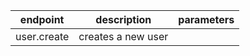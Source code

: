 
| endpoint | description | parameters |
|----------|-------------|------------|
| user.create | creates a new user | 
